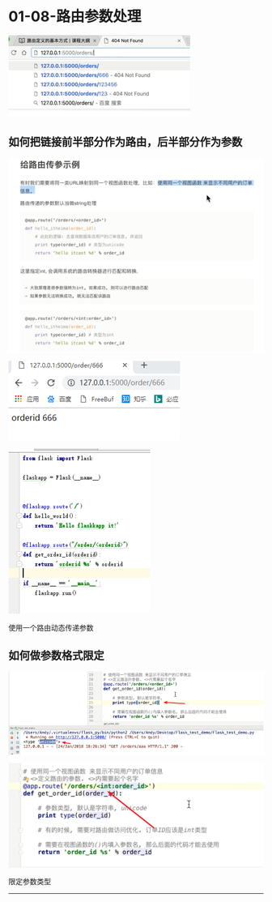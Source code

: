 # 01-08-路由参数处理


![1549112837317.png](image/1549112837317.png)

## 如何把链接前半部分作为路由，后半部分作为参数

![1549112875767.png](image/1549112875767.png)

![1549113063840.png](image/1549113063840.png)

![1549113077695.png](image/1549113077695.png)

使用一个路由动态传递参数

## 如何做参数格式限定

![1549113177731.png](image/1549113177731.png)

![1549113230515.png](image/1549113230515.png)

限定参数类型













---
